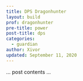 ```yaml
---
title: DPS Dragonhunter
layout: build
prof: dragonhunter
pre-title: power
post-title: dps
categories:
  - guardian
author: Xivor
updated: September 11, 2020
---
```


… post contents …